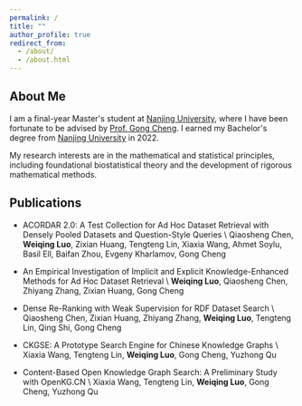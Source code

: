 ```yaml
---
permalink: /
title: ""
author_profile: true
redirect_from: 
  - /about/
  - /about.html
---
```


## About Me

I am a final-year Master's student at [Nanjing University](https://www.nju.edu.cn/en/), where I have been fortunate to be advised by [Prof. Gong Cheng](http://ws.nju.edu.cn/~gcheng). I earned my Bachelor's degree from [Nanjing University](https://www.nju.edu.cn/en/) in 2022.


My research interests are in the mathematical and statistical principles, including foundational biostatistical theory and the development of rigorous mathematical methods.

## Publications

- ACORDAR 2.0: A Test Collection for Ad Hoc Dataset Retrieval with Densely Pooled Datasets and Question-Style Queries \\
Qiaosheng Chen, **Weiqing Luo**, Zixian Huang, Tengteng Lin, Xiaxia Wang, Ahmet Soylu, Basil Ell, Baifan Zhou, Evgeny Kharlamov, Gong Cheng

- An Empirical Investigation of Implicit and Explicit Knowledge-Enhanced Methods for Ad Hoc Dataset Retrieval \\
**Weiqing Luo**, Qiaosheng Chen, Zhiyang Zhang, Zixian Huang, Gong Cheng

- Dense Re-Ranking with Weak Supervision for RDF Dataset Search \\
Qiaosheng Chen, Zixian Huang, Zhiyang Zhang, **Weiqing Luo**, Tengteng Lin, Qing Shi, Gong Cheng

- CKGSE: A Prototype Search Engine for Chinese Knowledge Graphs \\
Xiaxia Wang, Tengteng Lin, **Weiqing Luo**, Gong Cheng, Yuzhong Qu

- Content-Based Open Knowledge Graph Search: A Preliminary Study with OpenKG.CN \\
Xiaxia Wang, Tengteng Lin, **Weiqing Luo**, Gong Cheng, Yuzhong Qu
